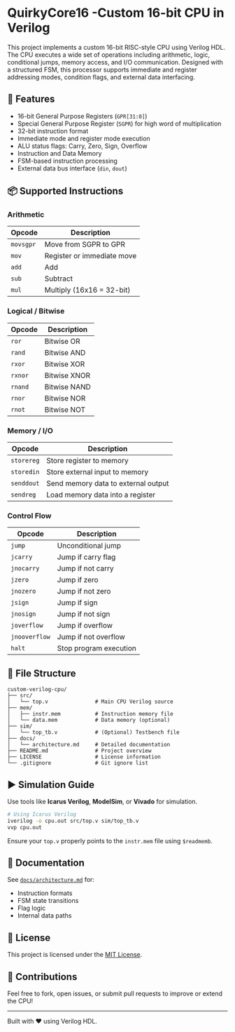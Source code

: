 # QuirkyCore16 -Custom 16-bit CPU in Verilog

This project implements a custom 16-bit RISC-style CPU using Verilog HDL. The CPU executes a wide set of operations including arithmetic, logic, conditional jumps, memory access, and I/O communication. Designed with a structured FSM, this processor supports immediate and register addressing modes, condition flags, and external data interfacing.

## 🚀 Features

* 16-bit General Purpose Registers (`GPR[31:0]`)
* Special General Purpose Register (`SGPR`) for high word of multiplication
* 32-bit instruction format
* Immediate mode and register mode execution
* ALU status flags: Carry, Zero, Sign, Overflow
* Instruction and Data Memory
* FSM-based instruction processing
* External data bus interface (`din`, `dout`)

## 📦 Supported Instructions

### Arithmetic

| Opcode    | Description                |
| --------- | -------------------------- |
| `movsgpr` | Move from SGPR to GPR      |
| `mov`     | Register or immediate move |
| `add`     | Add                        |
| `sub`     | Subtract                   |
| `mul`     | Multiply (16x16 = 32-bit)  |

### Logical / Bitwise

| Opcode  | Description  |
| ------- | ------------ |
| `ror`   | Bitwise OR   |
| `rand`  | Bitwise AND  |
| `rxor`  | Bitwise XOR  |
| `rxnor` | Bitwise XNOR |
| `rnand` | Bitwise NAND |
| `rnor`  | Bitwise NOR  |
| `rnot`  | Bitwise NOT  |

### Memory / I/O

| Opcode     | Description                         |
| ---------- | ----------------------------------- |
| `storereg` | Store register to memory            |
| `storedin` | Store external input to memory      |
| `senddout` | Send memory data to external output |
| `sendreg`  | Load memory data into a register    |

### Control Flow

| Opcode        | Description            |
| ------------- | ---------------------- |
| `jump`        | Unconditional jump     |
| `jcarry`      | Jump if carry flag     |
| `jnocarry`    | Jump if not carry      |
| `jzero`       | Jump if zero           |
| `jnozero`     | Jump if not zero       |
| `jsign`       | Jump if sign           |
| `jnosign`     | Jump if not sign       |
| `joverflow`   | Jump if overflow       |
| `jnooverflow` | Jump if not overflow   |
| `halt`        | Stop program execution |

## 📁 File Structure

```
custom-verilog-cpu/
├── src/
│   └── top.v               # Main CPU Verilog source
├── mem/
│   ├── instr.mem           # Instruction memory file
│   └── data.mem            # Data memory (optional)
├── sim/
│   └── top_tb.v            # (Optional) Testbench file
├── docs/
│   └── architecture.md     # Detailed documentation
├── README.md               # Project overview
├── LICENSE                 # License information
└── .gitignore              # Git ignore list
```

## ▶️ Simulation Guide

Use tools like **Icarus Verilog**, **ModelSim**, or **Vivado** for simulation.

```bash
# Using Icarus Verilog
iverilog -o cpu.out src/top.v sim/top_tb.v
vvp cpu.out
```

Ensure your `top.v` properly points to the `instr.mem` file using `$readmemb`.

## 📖 Documentation

See [`docs/architecture.md`](docs/architecture.md) for:

* Instruction formats
* FSM state transitions
* Flag logic
* Internal data paths

## 📜 License

This project is licensed under the [MIT License](LICENSE).

## 🙌 Contributions

Feel free to fork, open issues, or submit pull requests to improve or extend the CPU!

---

Built with ❤️ using Verilog HDL.
